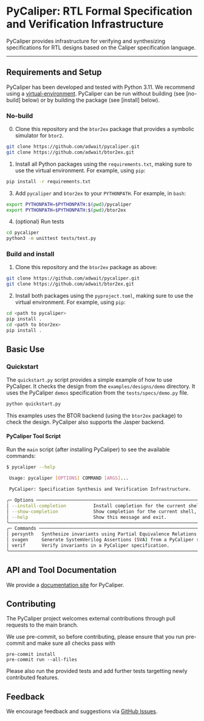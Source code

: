 

# PyCaliper: RTL Formal Specification and Verification Infrastructure

PyCaliper provides infrastructure for verifying and synthesizing specifications for RTL designs based on the Caliper specification language.

----



## Requirements and Setup

PyCaliper has been developed and tested with Python 3.11. We recommend using a [virtual-environment](https://github.com/pyenv/pyenv). PyCaliper can be run without building (see [no-build] below) or by building the package (see [install] below).


### No-build

0. Clone this repository and the `btor2ex` package that provides a symbolic simulator for `btor2`.

```bash
git clone https://github.com/adwait/pycaliper.git
git clone https://github.com/adwait/btor2ex.git
```

1. Install all Python packages using the `requirements.txt`, making sure to use the virtual environment. For example, using `pip`:

```bash
pip install -r requirements.txt
```


3. Add `pycaliper` and `btor2ex` to your `PYTHONPATH`. For example, in `bash`:

```bash
export PYTHONPATH=$PYTHONPATH:$(pwd)/pycaliper
export PYTHONPATH=$PYTHONPATH:$(pwd)/btor2ex
```

4. (optional) Run tests

```bash
cd pycaliper
python3 -m unittest tests/test.py
```


### Build and install

1. Clone this repository and the `btor2ex` package as above:

```bash
git clone https://github.com/adwait/pycaliper.git
git clone https://github.com/adwait/btor2ex.git
```

2. Install both packages using the `pyproject.toml`, making sure to use the virtual environment. For example, using `pip`:

```bash
cd <path to pycaliper>
pip install .
cd <path to btor2ex>
pip install .
```


## Basic Use

### Quickstart

The `quickstart.py` script provides a simple example of how to use PyCaliper. It checks the design from the `examples/designs/demo` directory. 
It uses the PyCaliper `demos` specification from the `tests/specs/demo.py` file. 

```bash
python quickstart.py
```

This examples uses the BTOR backend (using the `btor2ex` package) to check the design. 
PyCaliper also supports the Jasper backend.


#### PyCaliper Tool Script

Run the `main` script (after installing PyCaliper) to see the available commands:

```bash
$ pycaliper --help

 Usage: pycaliper [OPTIONS] COMMAND [ARGS]...

 PyCaliper: Specification Synthesis and Verification Infrastructure.

╭─ Options ───────────────────────────────────────────────────────────────────────────────────────────────────────╮
│ --install-completion          Install completion for the current shell.                                         │
│ --show-completion             Show completion for the current shell, to copy it or customize the installation.  │
│ --help                        Show this message and exit.                                                       │
╰─────────────────────────────────────────────────────────────────────────────────────────────────────────────────╯
╭─ Commands ──────────────────────────────────────────────────────────────────────────────────────────────────────╮
│ persynth   Synthesize invariants using Partial Equivalence Relations (PER).                                     │
│ svagen     Generate SystemVerilog Assertions (SVA) from a PyCaliper specification.                              │
│ verif      Verify invariants in a PyCaliper specification.                                                      │
╰─────────────────────────────────────────────────────────────────────────────────────────────────────────────────╯
```

## API and Tool Documentation

We provide a [documentation site](https://pycaliper.github.io) for PyCaliper.


## Contributing

The PyCaliper project welcomes external contributions through pull requests to the main branch.

We use pre-commit, so before contributing, please ensure that you run pre-commit and make sure all checks pass with
```
pre-commit install
pre-commit run --all-files
```

Please also run the provided tests and add further tests targetting newly contributed features.

## Feedback

We encourage feedback and suggestions via [GitHub Issues](https://github.com/adwait/pycaliper/issues).
